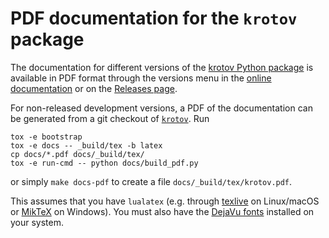 # PDF documentation for the `krotov` package


The documentation for different versions of the
[krotov Python package][package] is available in PDF format through the
versions menu in the [online documentation][] or on the [Releases page][].

For non-released development versions, a PDF of the documentation can be
generated from a git checkout of [`krotov`][package]. Run

    tox -e bootstrap
    tox -e docs -- _build/tex -b latex
    cp docs/*.pdf docs/_build/tex/
    tox -e run-cmd -- python docs/build_pdf.py

or simply `make docs-pdf` to create a file `docs/_build/tex/krotov.pdf`.

This assumes that you have `lualatex` (e.g. through [texlive][] on Linux/macOS
or [MikTeX][] on Windows). You must also have the [DejaVu fonts][] installed on
your system.


[package]: https://github.com/qucontrol/krotov
[online documentation]: https://qucontrol.github.io/krotov/
[Releases page]: https://github.com/qucontrol/krotov/releases
[texlive]: https://www.tug.org/texlive/
[MikTex]: https://miktex.org
[DejaVu fonts]: https://dejavu-fonts.github.io
